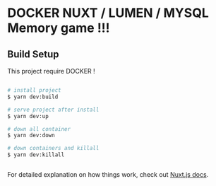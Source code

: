 # DOCKER NUXT / LUMEN / MYSQL Memory game !!!

## Build Setup

This project require DOCKER !

``` bash

# install project
$ yarn dev:build

# serve project after install
$ yarn dev:up

# down all container
$ yarn dev:down

# down containers and killall
$ yarn dev:killall



```

For detailed explanation on how things work, check out [Nuxt.js docs](https://nuxtjs.org).
